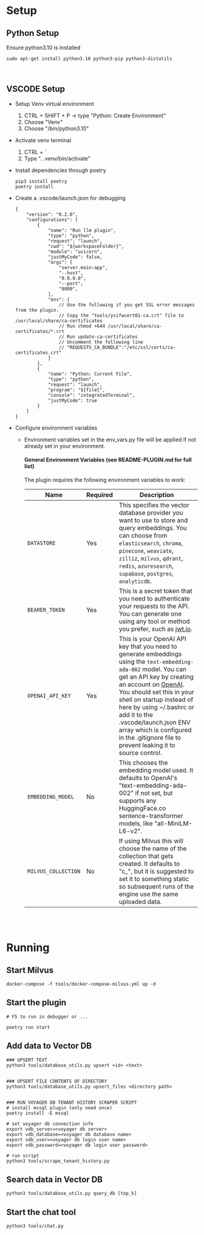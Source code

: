 # Setup
## Python Setup
Ensure python3.10 is installed
```
sudo apt-get install python3.10 python3-pip python3-distutils
```
<br />

## VSCODE Setup
- Setup Venv virtual environment
    1. CTRL + SHIFT + P -> type "Python: Create Environment"
    2. Choose "Venv"
    3. Choose "/bin/python3.10"

- Activate venv terminal
    1. CTRL + `
    2. Type ". .venv/bin/activate"

- Install dependencies through poetry
    ```
    pip3 install poetry
    poetry install
    ```

- Create a .vscode/launch.json for debugging
    ```
    {
        "version": "0.2.0",
        "configurations": [
            {
                "name": "Run llm plugin",
                "type": "python",
                "request": "launch",
                "cwd": "${workspaceFolder}",
                "module": "uvicorn",
                "justMyCode": false,
                "args": [
                    "server.main:app",
                    "--host",
                    "0.0.0.0",
                    "--port",
                    "8000",
                ],
                "env": {
                    // Use the following if you get SSL error messages from the plugin.
                    // Copy the "tools/ysifwcert01-ca.crt" file to /usr/local/share/ca-certificates
                    // Run chmod +644 /usr/local/share/ca-certificates/*.crt
                    // Run update-ca-certificates
                    // Uncomment the following line
                    // "REQUESTS_CA_BUNDLE":"/etc/ssl/certs/ca-certificates.crt"
                }
            },
            {
                "name": "Python: Current File",
                "type": "python",
                "request": "launch",
                "program": "${file}",
                "console": "integratedTerminal",
                "justMyCode": true
            }
        ]
    }
    ```

- Configure environment variables
    - Environment variables set in the env_vars.py file will be applied if not already set in your environment.
        #### General Environment Variables (see README-PLUGIN.md for full list)

        The plugin requires the following environment variables to work:

        | Name             | Required | Description                                                                                                                                                                                                                                                   |
        | ---------------- | -------- | ------------------------------------------------------------------------------------------------------------------------------------------------------------------------------------------------------------------------------------------------------------- |
        | `DATASTORE`      | Yes      | This specifies the vector database provider you want to use to store and query embeddings. You can choose from `elasticsearch`, `chroma`, `pinecone`, `weaviate`, `zilliz`, `milvus`, `qdrant`, `redis`, `azuresearch`, `supabase`, `postgres`, `analyticdb`. |
        | `BEARER_TOKEN`   | Yes      | This is a secret token that you need to authenticate your requests to the API. You can generate one using any tool or method you prefer, such as [jwt.io](https://jwt.io/).
        | `OPENAI_API_KEY` | Yes      | This is your OpenAI API key that you need to generate embeddings using the `text-embedding-ada-002` model. You can get an API key by creating an account on [OpenAI](https://openai.com/). You should set this in your shell on startup instead of here by using ~/.bashrc or add it to the .vscode/launch.json ENV array which is configured in the .gitignore file to prevent leaking it to source control.
        | `EMBEDDING_MODEL`| No       | This chooses the embedding model used. It defaults to OpenAI's "text-embedding-ada-002" if not set, but supports any HuggingFace.co sentence-transformer models, like "all-MiniLM-L6-v2".
        | `MILVUS_COLLECTION`| No       | If using Milvus this will choose the name of the collection that gets created. It defaults to "c_<GUID>", but it is suggested to set it to something static so subsequent runs of the engine use the same uploaded data.

<br />
<br />

# Running

## Start Milvus
```
docker-compose -f tools/docker-compose-milvus.yml up -d
```


## Start the plugin
```
# F5 to run in debugger or ...

poetry run start
```


## Add data to Vector DB
```
### UPSERT TEXT
python3 tools/database_utils.py upsert <id> <text>


### UPSERT FILE CONTENTS OF DIRECTORY
python3 tools/database_utils.py upsert_files <directory path>


### RUN VOYAGER DB TENANT HISTORY SCRAPER SCRIPT
# install mssql plugin (only need once)
poetry install -E mssql

# set voyager db connection info
export vdb_server=<voyager db server>
export vdb_database=<voyager db database name>
export vdb_user=<voyager db login user name>
export vdb_password=<voyager db login user password>

# run script
python3 tools/scrape_tenant_history.py
```


## Search data in Vector DB
```
python3 tools/database_utils.py query_db [top_k]
```


## Start the chat tool
```
python3 tools/chat.py
```
